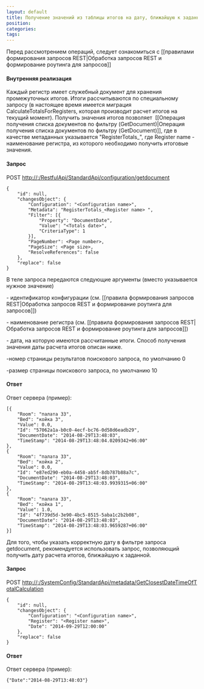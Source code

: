 ```yaml
---
layout: default
title: Получение значений из таблицы итогов на дату, ближайшую к заданной (GetRegisterTotals)
position: 
categories: 
tags: 
---
```


Перед рассмотрением операций, следует ознакомиться с [[правилами формирования запросов REST|Обработка запросов REST и формирование роутинга для запросов]]

#### Внутренняя реализация

Каждый регистр имеет служебный документ для хранения промежуточных итогов. Итоги рассчитываются по специальному запросу (в настоящее время имеется миграция CalculateTotalsForRegisters, которая производит расчет итогов на текущий момент). Получить значения итогов позволяет  [[Операция получения списка документов по фильтру (GetDocument)|Операция получения списка документов по фильтру (GetDocument)]], где в качестве метаданных указывается "RegisterTotals_<Register name>", где Register name - наименование регистра, из которого необходимо получить итоговые значения.

#### Запрос

POST [http://<ServerName>:<PortName>/RestfulApi/StandardApi/configuration/getdocument](http://10.10.1.82:9999/RestfulApi/StandardApi/configuration/getdocument)

```
{
	"id": null,
	"changesObject": {
		"Configuration": "<Configuration name>",
		"Metadata": "RegisterTotals_<Register name> ",
		"Filter": [{
			"Property": "DocumentDate",
			"Value": "<Totals date>",
			"CriteriaType": 1
		}],
		"PageNumber": <Page number>,
		"PageSize": <Page size>,
		"ResolveReferences": false
	},
	"replace": false
}			
```

В теле запроса передаются следующие аргументы (вместо <parameter name> указывается нужное значение)

<Configuration name> - идентификатор конфигурации (см. [[правила формирования запросов REST|Обработка запросов REST и формирование роутинга для запросов]])

<Register name> - наименование регистра (см. [[правила формирования запросов REST|Обработка запросов REST и формирование роутинга для запросов]])

<Totals date> - дата, на которую имеются рассчитанные итоги. Способ получения значения даты расчета итогов описан ниже.

<Page number> -номер страницы результатов поискового запроса, по умолчанию 0

<Page size> -размер страницы поискового запроса, по умолчанию 10

#### Ответ

Ответ сервера (пример):

```
[{
	"Room": "палата 33",
	"Bed": "койка 3",
	"Value": 0.0,
	"Id": "57062a1a-b0c0-4ecf-bc76-0d58d6eadb29",
	"DocumentDate": "2014-08-29T13:48:03",
	"TimeStamp": "2014-08-29T13:48:04.0209342+06:00"
},
{
	"Room": "палата 33",
	"Bed": "койка 2",
	"Value": 0.0,
	"Id": "e87ed290-eb0a-4458-ab5f-8db787b88a7c",
	"DocumentDate": "2014-08-29T13:48:03",
	"TimeStamp": "2014-08-29T13:48:03.9939315+06:00"
},
{
	"Room": "палата 33",
	"Bed": "койка 1",
	"Value": 1.0,
	"Id": "4f739d5d-3e90-4bc5-8515-5aba1c2b2b08",
	"DocumentDate": "2014-08-29T13:48:03",
	"TimeStamp": "2014-08-29T13:48:03.9659287+06:00"
}]
```

Для того, чтобы указать корректную дату в фильтре запроса getdocument, рекомендуется использовать запрос, позволяющий получить дату расчета итогов, ближайшую к заданной.

#### Запрос

POST [http://<ServerName>:<PortName>/SystemConfig/StandardApi/metadata/GetClosestDateTimeOfTotalCalculation ](http://10.10.1.82:9999/RestfulApi/SystemConfig/StandardApi/metadata/GetClosestDateTimeOfTotalCalculation)

```
{
	"id": null,
	"changesObject": {
		"Configuration": "<Configuration name>",
		"Register": "<Register name>",
		"Date": "2014-09-29T12:00:00"
	},
	"replace": false
}
```

#### Ответ

Ответ сервера (пример):

```
{"Date":"2014-08-29T13:48:03"}
```

